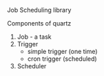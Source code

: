 Job Scheduling library

Components of quartz

1. Job - a task
2. Trigger 
    - simple trigger (one time)
    - cron trigger (scheduled)
3. Scheduler